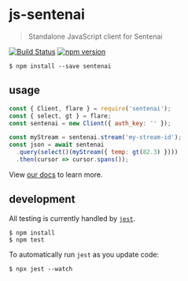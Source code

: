# js-sentenai

> Standalone JavaScript client for Sentenai

[![Build Status](https://travis-ci.org/Sentenai/js-sentenai.svg?branch=master)](https://travis-ci.org/Sentenai/js-sentenai) [![npm version](https://badge.fury.io/js/sentenai.svg)](https://badge.fury.io/js/sentenai)

```shell
$ npm install --save sentenai
```

## usage

```js
const { Client, flare } = require('sentenai');
const { select, gt } = flare;
const sentenai = new Client({ auth_key: '' });

const myStream = sentenai.stream('my-stream-id');
const json = await sentenai
  .query(select()(myStream({ temp: gt(82.3) })))
  .then(cursor => cursor.spans());
```

View [our docs](http://docs.sentenai.com/) to learn more.

## development

All testing is currently handled by [`jest`](https://facebook.github.io/jest/).

```
$ npm install
$ npm test
```

To automatically run `jest` as you update code:

```
$ npx jest --watch
```

